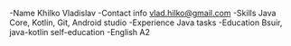 -Name
Khilko Vladislav
-Contact info
vlad.hilko@gmail.com
-Skills
Java Core, Kotlin, Git, Android studio
-Experience
Java tasks
-Education
Bsuir, java-kotlin self-education
-English
A2
